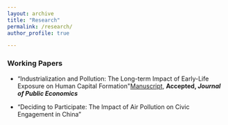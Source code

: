 ```yaml
---
layout: archive
title: "Research"
permalink: /research/
author_profile: true

---
```



### Working Papers

* “Industrialization and Pollution: The Long-term Impact of Early-Life Exposure on Human Capital Formation"[Manuscript](../files/IndustrialPollution_Manuscript.pdf), **Accepted, *Journal of Public Economics*** 

* “Deciding to Participate: The Impact of Air Pollution on Civic Engagement in China”





